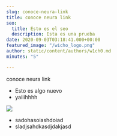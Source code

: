 ```yaml
---
slug: conoce-neura-link
title: conoce neura link
seo:
  title: Esto es el seo
  description: Esta es una prueba
date: 2020-09-03T03:18:41.000+00:00
featured_image: "/wicho_logo.png"
author: static/content/authors/w1ch0.md
minutes: "5"

---
```

conoce neura link

* Esto es algo nuevo
* yaiiihhhh

![](/wicho_logo.png)

* sadohasoiashdoiad
* sladjsahdkasdjdakjasd